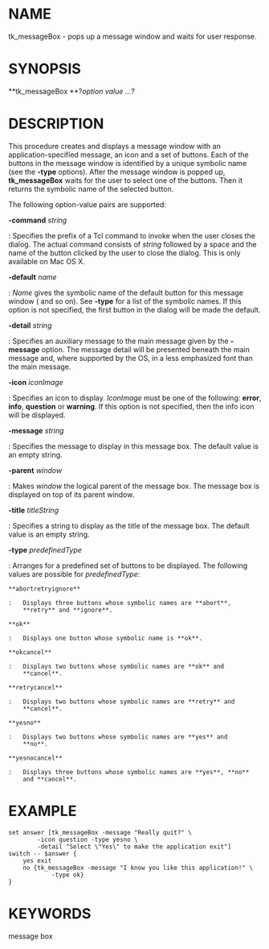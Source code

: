 # NAME

tk_messageBox - pops up a message window and waits for user response.

# SYNOPSIS

**tk_messageBox **?*option value \...*?

# DESCRIPTION

This procedure creates and displays a message window with an
application-specified message, an icon and a set of buttons. Each of the
buttons in the message window is identified by a unique symbolic name
(see the **-type** options). After the message window is popped up,
**tk_messageBox** waits for the user to select one of the buttons. Then
it returns the symbolic name of the selected button.

The following option-value pairs are supported:

**-command** *string*

:   Specifies the prefix of a Tcl command to invoke when the user closes
    the dialog. The actual command consists of *string* followed by a
    space and the name of the button clicked by the user to close the
    dialog. This is only available on Mac OS X.

**-default** *name*

:   *Name* gives the symbolic name of the default button for this
    message window ( and so on). See **-type** for a list of the
    symbolic names. If this option is not specified, the first button in
    the dialog will be made the default.

**-detail** *string*

:   Specifies an auxiliary message to the main message given by the
    **-message** option. The message detail will be presented beneath
    the main message and, where supported by the OS, in a less
    emphasized font than the main message.

**-icon** *iconImage*

:   Specifies an icon to display. *IconImage* must be one of the
    following: **error**, **info**, **question** or **warning**. If this
    option is not specified, then the info icon will be displayed.

**-message** *string*

:   Specifies the message to display in this message box. The default
    value is an empty string.

**-parent** *window*

:   Makes *window* the logical parent of the message box. The message
    box is displayed on top of its parent window.

**-title** *titleString*

:   Specifies a string to display as the title of the message box. The
    default value is an empty string.

**-type** *predefinedType*

:   Arranges for a predefined set of buttons to be displayed. The
    following values are possible for *predefinedType*:

    **abortretryignore**

    :   Displays three buttons whose symbolic names are **abort**,
        **retry** and **ignore**.

    **ok**

    :   Displays one button whose symbolic name is **ok**.

    **okcancel**

    :   Displays two buttons whose symbolic names are **ok** and
        **cancel**.

    **retrycancel**

    :   Displays two buttons whose symbolic names are **retry** and
        **cancel**.

    **yesno**

    :   Displays two buttons whose symbolic names are **yes** and
        **no**.

    **yesnocancel**

    :   Displays three buttons whose symbolic names are **yes**, **no**
        and **cancel**.

# EXAMPLE

    set answer [tk_messageBox -message "Really quit?" \
            -icon question -type yesno \
            -detail "Select \"Yes\" to make the application exit"]
    switch -- $answer {
        yes exit
        no {tk_messageBox -message "I know you like this application!" \
                -type ok}
    }

# KEYWORDS

message box

<!---
Copyright (c) 1996 Sun Microsystems, Inc
-->

